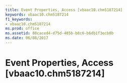 ```yaml
---
title: Event Properties, Access [vbaac10.chm5187214]
keywords: vbaac10.chm5187214
f1_keywords:
- vbaac10.chm5187214
ms.prod: office
ms.assetid: 88caced4-d75d-485b-b8c6-b6db1f3ecb0b
ms.date: 06/08/2017
---
```



# Event Properties, Access [vbaac10.chm5187214]

